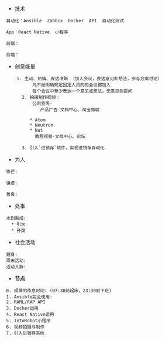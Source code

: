 * 技术

```
自动化：Ansible  Zabbix  Docker  API  自动化测试

App：React Native  小程序

前端：

后端：
```

* 创意能量

```
    1. 主动、热情、表达清晰 （加入会议，表达意见和想法，参与方案讨论）
          凡不是明确规定固定人员的的会议都加入
          每个会议中至少表达一个意见或想法，无意见则提问
      2. 拍摄制作视频：  
          公司宣传-  
             产品广告-文档中心、淘宝商城

         * Atom
         * Neutron
         * Nut
           教程视频-文档中心、论坛

      3. 引入`进销存`软件，实现进销存自动化
```

* 为人

```
锋芒:

谦虚: 

善良:
```

* 处事

```
水到渠成:
  * 引水
  * 开渠
```

* 社会活动

```
健身:
周末活动:
活动人脉:
```

* **节点**

```
0. 规律的作息时间: (07:30前起床，23:30前下班)
1. Ansible完全使用:
2. RAML/RAP API
3. Docker运用
4. React Native运用
5. IntoRobot小程序
6. 视频拍摄与制作
7. 引入进销存系统
```



